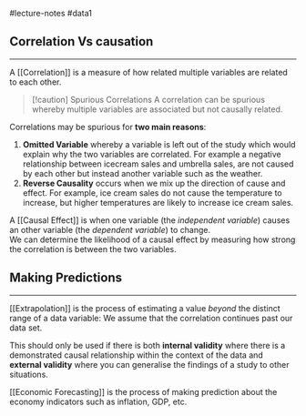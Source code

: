 #lecture-notes #data1 
## Correlation Vs causation 
---
A [[Correlation]] is a measure of how related multiple variables are related to each other.

> [!caution] Spurious Correlations
> A correlation can be spurious whereby multiple variables are associated but not causally related. 

Correlations may be spurious for **two main reasons**:
1. **Omitted Variable** whereby a variable is left out of the study which would explain why the two variables are correlated. For example a negative relationship between icecream sales and umbrella sales, are not caused by each other but instead another variable such as the weather. 
2. **Reverse Causality** occurs when we mix up the direction of cause and effect. For example, ice cream sales do not cause the temperature to increase, but higher temperatures are likely to increase ice cream sales. 

A [[Causal Effect]] is when one variable (the *independent variable*) causes an other variable (the *dependent variable*) to change.   
    We can determine the likelihood of a causal effect by measuring how strong the correlation is between the two variables. 

## Making Predictions
--- 
[[Extrapolation]] is the process of estimating a value *beyond* the distinct range of a data variable: We assume that the correlation continues past our data set. 

This should only be used if there is both **internal validity** where there is a demonstrated causal relationship within the context of the data and **external validity** where you can generalise the findings of a study to other situations. 

[[Economic Forecasting]] is the process of making prediction about the economy indicators such as inflation, GDP, etc.

